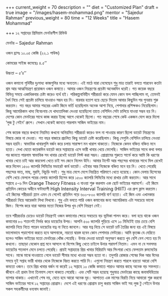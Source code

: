 +++
current_weight = 70
description = ""
diet = "Customized Plan"
draft = true
image = "/images/hasem-mohammad.png"
mentor = "Sajedur Rahman"
previous_weight = 80
time = "12 Weeks"
title = "Hasem Mohammad"

+++
১২ সপ্তাহের প্রিমিয়াম মেনটরশীপ রিভিউ

মেনটর – Sajedur Rahman

ওজন হ্রাসঃ ১০.০৫ কেজি (২২.১ পাউন্ড)

কোমরের সাইজ কমেছেঃ ৪.৫’’

উচ্চতা – ৫’৪’’

ওজন কমানো পৃথিবীর দুঃসাধ্য কাজগুলির মধ্যে অন্যতম। এই মাঠে যারা নেমেছেন শুধু মাত্র তারাই বলতে পারবেন কতটা শ্রম আর আত্মনিয়ন্ত্রণ প্রয়োজন ওজন কমাতে। আমার ওজন নিয়ন্ত্রণের প্রচেষ্টা অনেকদিন ধরেই। গত কয়েক বছরে বিভিন্ন সময়ে একাধিকবার চেষ্টা করেও ব্যর্থ হই। পরিকল্পনাবিহীন শরীরচর্চা করে যেমন কোন ফল পাচ্ছিলাম না, তেমনই ধৈর্য নিয়ে সেই প্রচেষ্টা চালিয়ে যাওয়াও সম্ভব হয় নি। বারবার হতাশ হয়ে ছেড়ে দিতাম আবার কিছুদিন পর পুনরায় শুরু করতাম। গত বছর আমার শহরের একটা জিমে ভর্তি হয়েছিলাম অনেক আশা নিয়ে, পেশাদার প্রশিক্ষকও নিয়েছিলাম। কিন্তু আমেরিকান খাদ্য বিবেচনায় যে খাদ্যতালিকা দেওয়া হয়েছিলো তাতে বেশিদিন সেটা চালিয়ে যাওয়া সম্ভব হয় নি। দেশের কোন মেনটরের সাথে কাজ করার ইচ্ছে আগে থেকেই ছিলো। গত বছরের শেষে কেউ একজন যোগ করে দিলো ‘লুজ টু গেইন’ গ্রুপে। সেখান থেকেই জানতে পারলাম সাজিদ ভাইয়ের নাম।

শেষ কয়েক বছরে কখনো নিয়মিত কখনো অনিয়মিত শরীরচর্চা করেও ফল না পাওয়ার কারণ ছিলো ডায়েট নিয়ন্ত্রণের বিষয়ে জোর না দেওয়া। গত বছর বাজারে প্রচলিত কিছু ডায়েট চেষ্টা করেছিলাম। কিন্তু সেগুলি বেশিদিন চালিয়ে নেওয়া সম্ভব হয়নি। স্বাভাবিক খাবারগুলি বর্জন করে চলায় সারাক্ষণ মন খারাপ থাকতো। নিজেকে কেমন বঞ্চিত বঞ্চিত মনে হতো। দেখা যেতো কয়েকদিন ডায়েট করে সপ্তাহান্তে এসে ভারী খাবার খেয়ে ফেলেছি। সাজিদ ভাইয়ের সাথে কথা বলার পর জানতে পারলাম স্বাভাবিক সব খাবার রেখেই ডায়েট লিস্ট করা সম্ভব। প্রোগ্রামের শুরুতে সার্ভে করে আমি কি ধরণের খাবার খেতে চাই আর কয়বেলা খেতে চাই সব জেনে নিলেন উনি। আমার টার্গেট আর পছন্দের খাবারের সাথে মিল রেখেই করে দিলেন ১৫০০ ক্যালরি লিমিটের মডারেট কার্ব ডায়েট। এইবার আর নিজেকে বঞ্চিত মনে হয় নি। খেতে পেরেছি পছন্দের ভাত, মাছ, মুরগি, খিচুড়ি সবই। শুধু মাত্র মেপে মেপে নিয়ন্ত্রিত পরিমাণে খেতে হয়েছে। কোন বেলায় হিসেবের বেশি খেয়ে ফেললে পরের বেলায় ক্যালরি হিসেব করে ১৫০০ ক্যালরি লিমিটের মধ্যে রাখার চেষ্টা করতাম। আর সাথে সপ্তাহে ৫-৬ দিন Orange Theory Fitness এ যাওয়া শুরু করলাম এক ছোট ভাইয়ের পরামর্শে। এই জিমে প্রতিদিন কোচের অধীনে ঘন্টাব্যাপী High Intensity Interval Training (HIIT) এর গ্রুপ ক্লাস করতাম। এই জিমের শরীরচর্চা প্ল্যান এমন যে গেলেই প্রতিদিন গড়ে ৬০০-৮০০ ক্যালরি বার্ণ হতো। এই জিম এবং এখানকার শরীরচর্চা নিয়ে আরেকটা লিখা লিখবো। শুধু এটা বলতে পারি ওজন কমানোর জন্য আমেরিকায় এটা সবচেয়ে ভালো জিম। বিশেষ করে যারা আমার মতো নিজের উপর খুব বেশি নিয়ন্ত্রণ নেই।

তবে শরীরচর্চার চেয়েও ডায়েট নিয়ন্ত্রণই ওজন কমানোর ক্ষেত্রে সবচেয়ে বড় ভূমিকা পালন করে। বলা হয়ে থাকে ওজন কমানোর ৮০ শতাংশই নির্ভর করে ডায়েটের উপর। আপনি ৫০০ ক্যালরি পুড়িয়ে এসে ১০ মিনিটেই তার চেয়ে বেশি ক্যালরি নিয়ে নিতে পারেন ডায়েটের যত্ন না নিতে জানলে। আর যত্ন নিয়ে সে ডায়েট চার্ট তৈরির জন্য হয় এই বিষয়ে ভালোভাবে পড়াশোনা করতে হবে আপনাকে, নয়তো দ্বারস্ত হবেন কোন পেশাদার মেন্টরের। আমি কৃতজ্ঞ যে দেরিতে হলেও সাজিদ ভাইয়ের মতো মেনটরের খোঁজ পেয়েছি। উনার দেওয়া ডায়েট অনুসরণ করতে খুব বেশি বেগ পেতে হয় নি কখনো। তাছাড়া যেকোন প্রশ্ন মনে আসলে বা বিশেষ কিছু খেতে চাইলে উনার পরামর্শ নিতাম। এমন না যে সবসময় ডায়েটের শতভাগ মেনে চলতে পেরেছি। প্রায়ই সপ্তাহান্তে প্রিয় খাবার বিরিয়ানি আর সিংগারা খেয়ে ফেলতাম রুমমেটের সাথে। মাঝে মাঝে দাওয়াতে গেলে ডায়েট সীমার মধ্যে খাওয়া সম্ভব হতো না। তদুপরি রোজার শেষের দিক আর ঈদের সময়ে দুই সপ্তাহ ভারী খাবার থেকে নিজেকে বিরত করতে পারি নি। এগুলো নিয়ন্ত্রণ করতে পারলে হয়তো আরো বেশি কমতো ওজন। তবে প্রিয় খাবার বর্জন না করেই ১২ সপ্তাহে ১০ কেজি কমাতে পারাও আমার কাছে অনেক বড় সফলতা। জীবনে এই প্রথম টানা তিনমাস লেগে থাকতে পেরেছি। এবং সেটি সম্ভব হয়েছে শুধুমাত্র মেনটরের কাছে জবাবদিহিতার ব্যাপার থাকায়। এখানেই শেষ নয়, যেতে হবে আরো অনেক দূর। আপাতত এক মাসের বিরতি নিয়ে আবারো শুরু করবো সাজিদ ভাইয়ের সাথে ১২ সপ্তাহের প্রোগ্রাম। দেশে এই ধরণের প্রোগ্রাম চালু করায় সাজিদ ভাই সহ লুজ টু গেইনে উনার সকল সহকর্মীদের ধন্যবাদ জানাই।